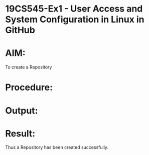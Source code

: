 # 19CS545-Ex1 - User Access and System Configuration in Linux in GitHub

# AIM:
To create a Repository

# Procedure:


# Output:

# Result:

Thus a Repository has been created successfully.
